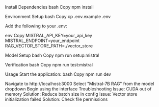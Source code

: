 Install Dependencies
bash
Copy
npm install

Environment Setup
bash
Copy
cp .env.example .env

Add the following to your .env:

env
Copy
MISTRAL_API_KEY=your_api_key
MISTRAL_ENDPOINT=your_endpoint
RAG_VECTOR_STORE_PATH=./vector_store

Model Setup
bash
Copy
npm run setup:mistral

Verification
bash
Copy
npm run test:mistral

Usage
Start the application:
bash
Copy
npm run dev

Navigate to http://localhost:3000
Select "Mistral-7B RAG" from the model dropdown
Begin using the interface
Troubleshooting
Issue: CUDA out of memory Solution: Reduce batch size in config
Issue: Vector store initialization failed Solution: Check file permissions